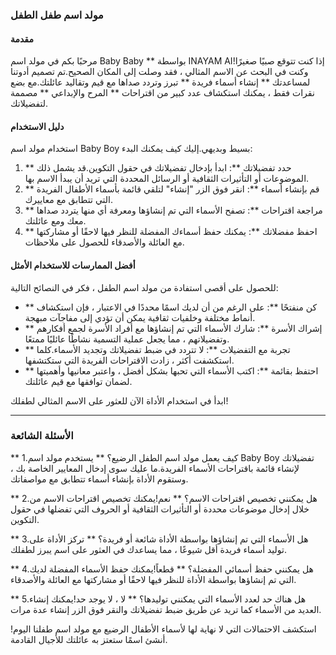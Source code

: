 ### مولد اسم طفل الطفل

#### مقدمة
مرحبًا بكم في مولد اسم Baby Baby ** بواسطة INAYAM AI!إذا كنت تتوقع صبيًا صغيرًا وكنت في البحث عن الاسم المثالي ، فقد وصلت إلى المكان الصحيح.تم تصميم أدوتنا لمساعدتك ** إنشاء أسماء فريدة ** تبرز وتردد صداها مع قيم وتقاليد عائلتك.مع بضع نقرات فقط ، يمكنك استكشاف عدد كبير من اقتراحات ** المرح والإبداعي ** مصممة لتفضيلاتك.

#### دليل الاستخدام
استخدام مولد اسم Baby Boy بسيط وبديهي.إليك كيف يمكنك البدء:

1. ** حدد تفضيلاتك **: ابدأ بإدخال تفضيلاتك في حقول التكوين.قد يشمل ذلك الموضوعات أو التأثيرات الثقافية أو الرسائل المحددة التي تريد أن يبدأ الاسم بها.
2. ** قم بإنشاء أسماء **: انقر فوق الزر "إنشاء" لتلقي قائمة بأسماء الأطفال الفريدة التي تتطابق مع معاييرك.
3. ** مراجعة اقتراحات **: تصفح الأسماء التي تم إنشاؤها ومعرفة أي منها يتردد صداها معك ومع عائلتك.
4. ** احفظ مفضلاتك **: يمكنك حفظ أسماءك المفضلة للنظر فيها لاحقًا أو مشاركتها مع العائلة والأصدقاء للحصول على ملاحظات.

#### أفضل الممارسات للاستخدام الأمثل
للحصول على أقصى استفادة من مولد اسم الطفل ، فكر في النصائح التالية:

- ** كن منفتحًا **: على الرغم من أن لديك اسمًا محددًا في الاعتبار ، فإن استكشاف أنماط مختلفة وخلفيات ثقافية يمكن أن تؤدي إلى مفاجآت مبهجة.
- ** إشراك الأسرة **: شارك الأسماء التي تم إنشاؤها مع أفراد الأسرة لجمع أفكارهم وتفضيلاتهم ، مما يجعل عملية التسمية نشاطًا عائليًا ممتعًا.
- ** تجربة مع التفضيلات **: لا تتردد في ضبط تفضيلاتك وتجديد الأسماء.كلما استكشفت أكثر ، زادت الاقتراحات الفريدة التي ستكتشفها.
- ** احتفظ بقائمة **: اكتب الأسماء التي تحبها بشكل أفضل ، واعتبر معانيها وأهميتها لضمان توافقها مع قيم عائلتك.

ابدأ في استخدام الأداة الآن للعثور على الاسم المثالي لطفلك!

---

### الأسئلة الشائعة

** 1.كيف يعمل مولد اسم الطفل الرضيع؟ **
يستخدم مولد اسم Baby Boy تفضيلاتك لإنشاء قائمة باقتراحات الأسماء الفريدة.ما عليك سوى إدخال المعايير الخاصة بك ، وستقوم الأداة بإنشاء أسماء تتطابق مع مواصفاتك.

** 2.هل يمكنني تخصيص اقتراحات الاسم؟ **
نعم!يمكنك تخصيص اقتراحات الاسم من خلال إدخال موضوعات محددة أو التأثيرات الثقافية أو الحروف التي تفضلها في حقول التكوين.

** 3.هل الأسماء التي تم إنشاؤها بواسطة الأداة شائعة أو فريدة؟ **
تركز الأداة على توليد أسماء فريدة أقل شيوعًا ، مما يساعدك في العثور على اسم يبرز لطفلك.

** 4.هل يمكنني حفظ أسمائي المفضلة؟ **
قطعاً!يمكنك حفظ الأسماء المفضلة لديك التي تم إنشاؤها بواسطة الأداة للنظر فيها لاحقًا أو مشاركتها مع العائلة والأصدقاء.

** 5.هل هناك حد لعدد الأسماء التي يمكنني توليدها؟ **
لا ، لا يوجد حد!يمكنك إنشاء العديد من الأسماء كما تريد عن طريق ضبط تفضيلاتك والنقر فوق الزر إنشاء عدة مرات.

استكشف الاحتمالات التي لا نهاية لها لأسماء الأطفال الرضيع مع مولد اسم طفلنا اليوم!أنشئ اسمًا ستعتز به عائلتك للأجيال القادمة.